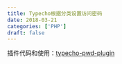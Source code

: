 ```yaml
---
title: Typecho根据分类设置访问密码
date: 2018-03-21
categories: ['PHP']
draft: false
---
```


插件代码和使用：[typecho-pwd-plugin](https://github.com/coder-wu/typecho-pwd-plugin)

